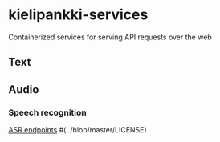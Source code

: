 # kielipankki-services

Containerized services for serving API requests over the web

## Text

## Audio

### Speech recognition

[ASR endpoints](asr.md)
#(../blob/master/LICENSE)
